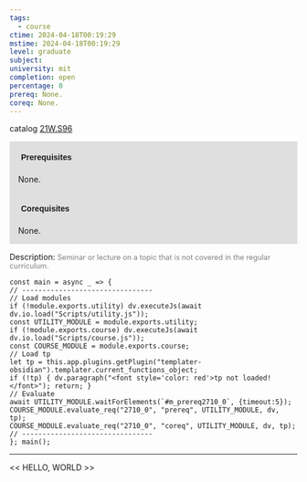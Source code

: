 ```yaml
---
tags:
  - course
ctime: 2024-04-18T00:19:29
mstime: 2024-04-18T00:19:29
level: graduate
subject: 
university: mit
completion: open
percentage: 0
prereq: None.
coreq: None.
---
```


catalog [21W.S96](http://student.mit.edu/catalog/m21Wb.html#21W.S96)

<span style="display: block; padding: 15px; background-color: rgb(100, 100, 100, 0.2);"><font id="m_prereq2710_0" style="display: block; font-family: Arial, sans-serif; font-weight: bold; padding: 5px">Prerequisites</font><br><span id="prereq2710_0">None.</span></span>
<span style="display: block; padding: 15px; background-color: rgb(100, 100, 100, 0.2);"><font id="m_coreq2710_0" style="display: block; font-family: Arial, sans-serif; font-weight: bold; padding: 5px">Corequisites</font><br><span id="coreq2710_0">None.</span></span>

<font style="">Description:</font>
<font style="color: grey; font-size: 0.8rem;">Seminar or lecture on a topic that is not covered in the regular curriculum.</font>

```dataviewjs
const main = async _ => {
// --------------------------------
// Load modules
if (!module.exports.utility) dv.executeJs(await dv.io.load("Scripts/utility.js"));
const UTILITY_MODULE = module.exports.utility;
if (!module.exports.course) dv.executeJs(await dv.io.load("Scripts/course.js"));
const COURSE_MODULE = module.exports.course;
// Load tp
let tp = this.app.plugins.getPlugin("templater-obsidian").templater.current_functions_object;
if (!tp) { dv.paragraph("<font style='color: red'>tp not loaded!</font>"); return; }
// Evaluate
await UTILITY_MODULE.waitForElements(`#m_prereq2710_0`, {timeout:5});
COURSE_MODULE.evaluate_req("2710_0", "prereq", UTILITY_MODULE, dv, tp);
COURSE_MODULE.evaluate_req("2710_0", "coreq", UTILITY_MODULE, dv, tp);
// --------------------------------
}; main();
```

---

<< HELLO, WORLD >>
